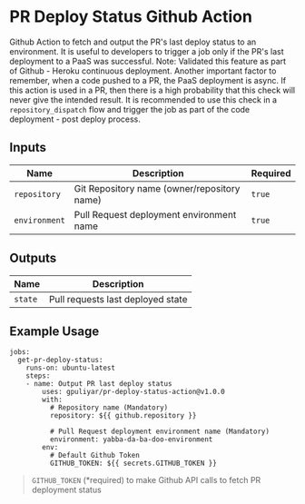 # PR Deploy Status Github Action
Github Action to fetch and output the PR's last deploy status to an environment. It is useful to developers to trigger a job only if the PR's last deployment to a PaaS was successful. 
Note: Validated this feature as part of Github - Heroku continuous deployment. Another important factor to remember, when a code pushed to a PR, the PaaS deployment is async. If this action is used in a PR, then there is a high probability that this check will never give the intended result. It is recommended to use this check in a `repository_dispatch` flow and trigger the job as part of the code deployment - post deploy process.

## Inputs

Name | Description | Required
--- | --- | ---
`repository` | Git Repository name (owner/repository name) | `true`
`environment` | Pull Request deployment environment name | `true`

## Outputs

Name | Description
--- | ---
`state` | Pull requests last deployed state

## Example Usage

```
jobs:
  get-pr-deploy-status:
    runs-on: ubuntu-latest
    steps:
    - name: Output PR last deploy status
        uses: gpuliyar/pr-deploy-status-action@v1.0.0
        with:
          # Repository name (Mandatory)
          repository: ${{ github.repository }}

          # Pull Request deployment environment name (Mandatory)
          environment: yabba-da-ba-doo-environment
        env:
          # Default Github Token
          GITHUB_TOKEN: ${{ secrets.GITHUB_TOKEN }}
```

> `GITHUB_TOKEN` (*required) to make Github API calls to fetch PR deployment status

